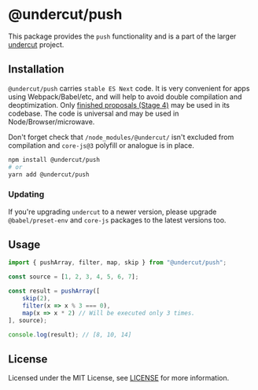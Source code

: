 # @undercut/push

This package provides the `push` functionality and is a part of the larger [undercut](https://github.com/the-spyke/undercut) project.

## Installation

`@undercut/push` carries `stable ES Next` code. It is very convenient for apps using Webpack/Babel/etc, and will help to avoid double compilation and deoptimization. Only [finished proposals (Stage 4)](https://github.com/tc39/proposals/blob/master/finished-proposals.md) may be used in its codebase. The code is universal and may be used in Node/Browser/microwave.

Don't forget check that `/node_modules/@undercut/` isn't excluded from compilation and `core-js@3` polyfill or analogue is in place.

```sh
npm install @undercut/push
# or
yarn add @undercut/push
```

### Updating

If you're upgrading `undercut` to a newer version, please upgrade `@babel/preset-env` and `core-js` packages to the latest versions too.

## Usage

```js
import { pushArray, filter, map, skip } from "@undercut/push";

const source = [1, 2, 3, 4, 5, 6, 7];

const result = pushArray([
    skip(2),
    filter(x => x % 3 === 0),
    map(x => x * 2) // Will be executed only 3 times.
], source);

console.log(result); // [8, 10, 14]
```

## License

Licensed under the MIT License, see [LICENSE](LICENSE) for more information.

